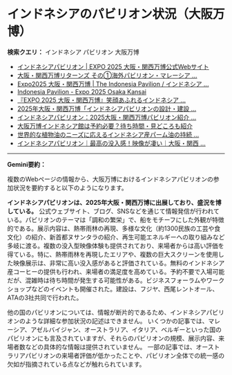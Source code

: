 # インドネシアのパビリオン状況（大阪万博）

**検索クエリ：** インドネシア パビリオン 大阪万博

- [インドネシアパビリオン | EXPO 2025 大阪・関西万博公式Webサイト](https://www.expo2025.or.jp/official-participant/indonesia/)
- [大阪・関西万博リターンズ その①海外パビリオン・マレーシア ...](https://ameblo.jp/mamehana0705/entry-12897501153.html)
- [Expo2025 大阪・関西万博 | The Indonesia Pavilion / インドネシア ...](https://www.instagram.com/p/C6s6GRiu_ZW/)
- [Indonesia Pavilion - Expo 2025 Osaka Kansai](https://expo2025indonesia.id/)
- [『EXPO 2025 大阪・関西万博』笑顔あふれるインドネシア ...](https://note.com/yamada_tourist/n/n27bea8822b97)
- [2025年大阪・関西万博「インドネシアパビリオンの設計・建設 ...](https://www.fujiya-net.co.jp/news/20240501)
- [インドネシアパビリオン：2025大阪・関西万博パビリオン紹介 ...](https://www.nippon.com/ja/guide-to-japan/expo2025021/)
- [大阪万博インドネシア館は予約必要？待ち時間・見どころも紹介](https://kobe-yurikago.com/expo2025-indonesia/)
- [世界的な植物油のニーズに応えるインドネシア産パーム油の持続 ...](https://theme-weeks.expo2025.or.jp/program/detail/6736f12e30e34.html)
- [インドネシアパビリオン｜最高の没入感！映像が凄い｜大阪・関西 ...](https://note.com/nobuo_itsuki/n/nc10e4284d765)


---

**Gemini要約：**

複数のWebページの情報から、大阪万博におけるインドネシアパビリオンの参加状況を要約すると以下のようになります。

**インドネシアパビリオンは、2025年大阪・関西万博に出展しており、盛況を博している。**  公式ウェブサイト、ブログ、SNSなどを通じて情報発信が行われている。パビリオンのテーマは「調和の繁栄」で、船をモチーフにした外観が特徴的である。展示内容は、熱帯雨林の再現、多様な文化（約1300民族の工芸や食文化）の紹介、新首都ヌサンタラの紹介、再生可能エネルギーへの取り組みなど多岐に渡る。複数の没入型映像体験も提供されており、来場者からは高い評価を得ている。特に、熱帯雨林を再現したエリアや、複数の巨大スクリーンを使用した映像展示は、非常に高い没入感があると評価されている。無料のインドネシア産コーヒーの提供も行われ、来場者の満足度を高めている。予約不要で入場可能だが、混雑時は待ち時間が発生する可能性がある。ビジネスフォーラムやワークショップなどのイベントも開催された。建設は、フジヤ、西尾レントオール、ATAの3社共同で行われた。


他の国のパビリオンについては、情報が断片的であるため、インドネシアパビリオンのような詳細な参加状況の記述はできません。  いくつかの記事では、マレーシア、アゼルバイジャン、オーストラリア、イタリア、ベルギーといった国のパビリオンにも言及されていますが、それらのパビリオンの規模、展示内容、来場者数などの具体的な情報は提供されていません。  一部の記事では、オーストラリアパビリオンの来場者評価が低かったことや、パビリオン全体での統一感の欠如が指摘されている点などが触れられています。

